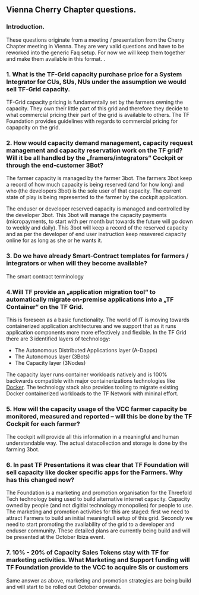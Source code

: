 ## Vienna Cherry Chapter questions.

### Introduction.

These questions originate from a meeting / presentation from the Cherry Chapter meeting in Vienna.  They are very valid questions and have to be reworked into the generic Faq setup.  For now we will keep them together and make them available in this format.
.
### 1. What is the TF-Grid capacity purchase price for a System Integrator for CUs, SUs, NUs under the assumption we would sell TF-Grid capacity.

TF-Grid capacity pricing is fundamentally set by the farmers owning the capacity.  They own their little part of this grid and therefore they decide to what commercial pricing their part of the grid is available to others.  The TF Foundation provides guidelines with regards to commercial pricing for capapcity on the grid.


### 2. How would capacity demand management, capacity request management and capacity reservation work on the TF grid? Will it be all handled by the „framers/integrators“ Cockpit or through the end-customer 3Bot?

The farmer capacity is managed by the farmer 3bot.  The farmers 3bot keep a record of how much capacity is being reserved (and for how long) and who (the developers 3bot) is the sole user of that capacity.  The current state of play is being represented to the farmer by the cockpit application.  

The enduser or developer reserved capacity is managed and controlled by the developer 3bot.  This 3bot will manage the capacity payments (micropayments, to start with per month but towards the future will go down to weekly and daily).  This 3bot will keep a record of the reserved capacity and as per the developer of end user instruction keep resevered capacity online for as long as she or he wants it.

### 3. Do we have already Smart-Contract templates for farmers / integrators or when will they become available?

The smart contract terminology

### 4.Will TF provide an „application migration tool“ to automatically migrate on-premise applications into a „TF Container“ on the TF Grid.

This is foreseen as a basic functionality.  The world of IT is moving towards containerized application architectures and we support that as it runs application components more more effectively and flexible. In the TF Grid there are 3 identified layers of technology:
- The Autonomous Distributed Applications layer (A-Dapps)
- The Autonomous layer (3Bots)
- The Capacity layer (3Nodes)

The capacity layer runs container workloads natively and is 100% backwards compatible with major containerizations technologies like [Docker](http://www.docker.com).  The technology stack also provides tooling to migrate existing Docker containerized workloads to the TF Network with mininal effort.

### 5. How will the capacity usage of the VCC farmer capacity be monitored, measured and reported – will this be done by the TF Cockpit for each farmer?

The cockpit will provide all this information in a meaningful and human understandable way.  The actual datacollection and storage is done by the farming 3bot.

### 6. In past TF Presentations it was clear that TF Foundation will sell capacity like docker specific apps for the Farmers. Why has this changed now?

The Foundation is a marketing and promotion organisation for the Threefold Tech technology being used to build alternative internet capacity.  Capacity owned by people (and not digitial technology monopolies) for people to use. The marketing and promotion activities for this are staged:  first we need to attract Farmers to build an initial meaningfull setup of this grid.  Secondly we need to start promoting the availability of the grid to a developer and enduser community.  These detailed plans are currently being build and will be presented at the October Ibiza event.

### 7. 10% - 20% of Capacity Sales Tokens stay with TF for marketing activities. What Marketing and Support funding will TF Foundation provide to the VCC to acquire SIs or customers

Same answer as above, marketing and promotion strategies are being build and will start to be rolled out October onwards.

